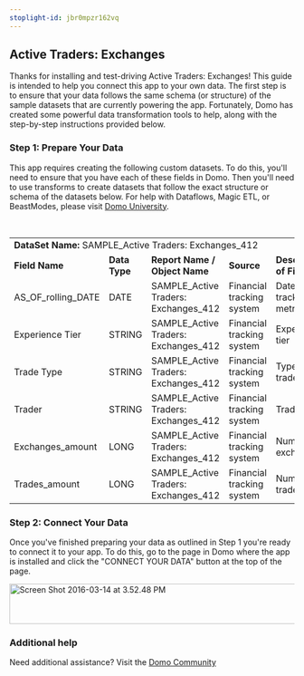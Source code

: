 ```yaml
---
stoplight-id: jbr0mpzr162vq
---
```


<div class="col-md-12 content-panel">
                <h2>Active Traders: Exchanges</h2>
                <p></p><p>Thanks for installing and test-driving <span id="title">Active Traders: Exchanges</span>! This guide is intended to help you connect this app to your own data. The first step is to ensure that your data follows the same schema (or structure) of the sample datasets that are currently powering the app. Fortunately, Domo has created some powerful data transformation tools to help, along with the step-by-step instructions provided below.</p><div class="doc-row" id="Step%201:%20Identify%20Required%20Data%20Fields"><h3 class="doc-row-title">Step 1: Prepare Your Data</h3><div class="small-pad-bottom"><p>This app requires creating the following custom datasets. To do this, you'll need to ensure that you have each of these fields in Domo. Then you'll need to use transforms to create datasets that follow the exact structure or schema of the datasets below. For help with Dataflows, Magic ETL, or BeastModes, please visit <a href="https://university.domo.com/" target="_blank">Domo University</a>.</p></div>
                <br>
                <div id="custom-data-container"><table id="SAMPLE_Active-Traders:-Exchanges_412"><tbody><tr><td colspan="6"><strong>DataSet Name:</strong> <span class="value">SAMPLE_Active Traders: Exchanges_412</span></td></tr><!--tr>    <td colspan="6"></td></tr--><tr><td><strong>Field Name</strong></td><td><strong>Data Type</strong></td><td><strong>Report Name / Object Name</strong></td><td><strong>Source </strong></td><td colspan="2"><strong>Description of Field</strong></td></tr><tr><td>AS_OF_rolling_DATE</td><td>DATE</td><td>SAMPLE_Active Traders: Exchanges_412</td><td>Financial tracking system</td><td colspan="2">Date of tracked metrics</td></tr><tr><td>Experience Tier</td><td>STRING</td><td>SAMPLE_Active Traders: Exchanges_412</td><td>Financial tracking system</td><td colspan="2">Experience tier</td></tr><tr><td>Trade Type</td><td>STRING</td><td>SAMPLE_Active Traders: Exchanges_412</td><td>Financial tracking system</td><td colspan="2">Type of trade</td></tr><tr><td>Trader</td><td>STRING</td><td>SAMPLE_Active Traders: Exchanges_412</td><td>Financial tracking system</td><td colspan="2">Trader</td></tr><tr><td>Exchanges_amount</td><td>LONG</td><td>SAMPLE_Active Traders: Exchanges_412</td><td>Financial tracking system</td><td colspan="2">Number of exchanges</td></tr><tr><td>Trades_amount</td><td>LONG</td><td>SAMPLE_Active Traders: Exchanges_412</td><td>Financial tracking system</td><td colspan="2">Number of trades</td></tr></tbody></table><div class="doc-row medium-pad-top">
                <h3 class="doc-row-title">Step 2: Connect Your Data</h3>
                <div class="small-pad-bottom">
                    <p>Once you've finished preparing your data as outlined in Step 1 you're ready to connect it to your app. To do this, go to the page in Domo where the app is installed and click the "CONNECT YOUR DATA" button at the top of the page.</p>
                    <p class="small-pad">
                    <img class="alignnone size-full wp-image-1207" src="https://s3.amazonaws.com/development.domo.com/wp-content/uploads/2016/03/14155707/Screen-Shot-2016-03-14-at-3.52.48-PM1.png" alt="Screen Shot 2016-03-14 at 3.52.48 PM" width="1158" height="71">
                    </p>
                    <div id="ooyalaplayer-IyYTc1MjE61NwLdtrxXvZuhH-dSGbWnR" class="ooyalaplayer"></div>
                    <script>
                        OO.ready(function() {
                            OO.Player.create("ooyalaplayer-IyYTc1MjE61NwLdtrxXvZuhH-dSGbWnR", "IyYTc1MjE61NwLdtrxXvZuhH-dSGbWnR", {
                                height: 380
                            });
                        });
                    </script>
                </div>
                <h3 class="doc-row-title">Additional help</h3>
                <div class="small-pad-bottom">
                    <p>Need additional assistance? Visit the <a href="https://dojo.domo.com">Domo Community</a></p>
                </div>
            </div></div></div><p></p>            </div>
